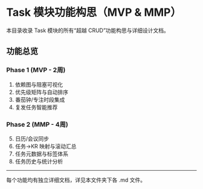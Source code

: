 # Task 模块功能构思（MVP & MMP）

本目录收录 Task 模块的所有“超越 CRUD”功能构思与详细设计文档。

## 功能总览

### Phase 1 (MVP - 2周)

1. 依赖图与阻塞可视化
2. 优先级矩阵与自动排序
3. 番茄钟/专注时段集成
4. 复发任务智能推荐

### Phase 2 (MMP - 4周)

5. 日历/会议同步
6. 任务→KR 映射与滚动汇总
7. 任务元数据与标签体系
8. 任务历史与统计分析

---

每个功能均有独立详细文档，详见本文件夹下各 .md 文件。
